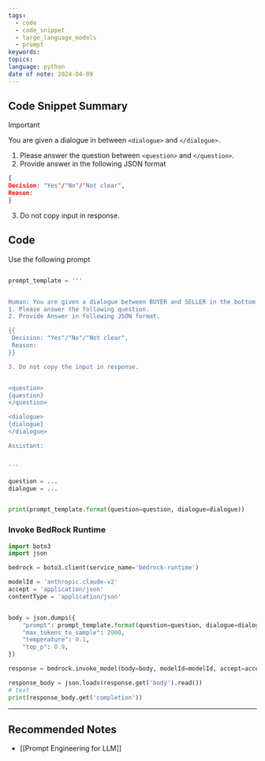 ```yaml
---
tags:
  - code
  - code_snippet
  - large_language_models
  - prompt
keywords: 
topics: 
language: python
date of note: 2024-04-09
---
```


## Code Snippet Summary

>[!important]
>You are given a dialogue in between `<dialogue>` and `</dialogue>`. 
>1. Please answer the question between `<question>` and `</question>`. 
>2. Provide answer in the following JSON format
>   ```json
>{
 >Decision: "Yes"/"No"/"Not clear",
 >Reason: 
>}
>   ```
> 3. Do not copy input in response.


## Code

Use the following prompt

```python

prompt_template = '''


Human: You are given a dialogue between BUYER and SELLER in the bottom. Complete the following tasks
1. Please answer the following question. 
2. Provide Answer in following JSON format.

{{
 Decision: "Yes"/"No"/"Not clear",
 Reason: 
}}

3. Do not copy the input in response.


<question>
{question}
</question>

<dialogue>
{dialogue}
</dialogue>

Assistant:


'''
```

```python
question = ...
dialogue = ...


print(prompt_template.format(question=question, dialogue=dialogue))
```

### Invoke BedRock  Runtime

```python
import boto3
import json

bedrock = boto3.client(service_name='bedrock-runtime')

modelId = 'anthropic.claude-v2'
accept = 'application/json'
contentType = 'application/json'


body = json.dumps({
    "prompt": prompt_template.format(question=question, dialogue=dialogue),
    "max_tokens_to_sample": 2000,
    "temperature": 0.1,
    "top_p": 0.9,
})

response = bedrock.invoke_model(body=body, modelId=modelId, accept=accept, contentType=contentType)

response_body = json.loads(response.get('body').read())
# text
print(response_body.get('completion'))
```




-----------
##  Recommended Notes


- [[Prompt Engineering for LLM]]